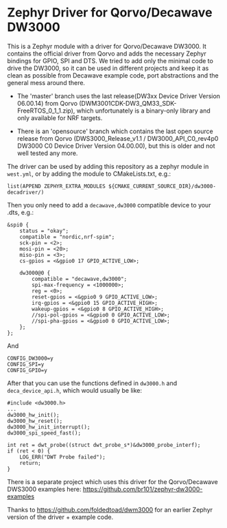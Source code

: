 # Zephyr Driver for Qorvo/Decawave DW3000

This is a Zephyr module with a driver for Qorvo/Decawave DW3000. It contains the
official driver from Qorvo and adds the necessary Zephyr bindings for GPIO,
SPI and DTS. We tried to add only the minimal code to drive the DW3000, so it
can be used in different projects and keep it as clean as possible from Decawave
example code, port abstractions and the general mess around there.

* The 'master' branch uses the last release(DW3xx Device Driver Version
06.00.14) from Qorvo (DWM3001CDK-DW3_QM33_SDK-FreeRTOS_0_1_1.zip),
which unfortunately is a binary-only library and only available for NRF targets.

* There is an 'opensource' branch which contains the last open source release
from Qorvo (DWS3000_Release_v1.1 / DW3000_API_C0_rev4p0 DW3000 C0 Device Driver
Version 04.00.00), but this is older and not well tested any more.

The driver can be used by adding this repository as a zephyr module in
`west.yml`, or by adding the module to CMakeLists.txt, e.g.:

```
list(APPEND ZEPHYR_EXTRA_MODULES ${CMAKE_CURRENT_SOURCE_DIR}/dw3000-decadriver/)
```

Then you only need to add a `decawave,dw3000` compatible device to your .dts, e.g.:

```
&spi0 {
	status = "okay";
	compatible = "nordic,nrf-spim";
	sck-pin = <2>;
	mosi-pin = <20>;
	miso-pin = <3>;
	cs-gpios = <&gpio0 17 GPIO_ACTIVE_LOW>;

	dw3000@0 {
		compatible = "decawave,dw3000";
		spi-max-frequency = <1000000>;
		reg = <0>;
		reset-gpios = <&gpio0 9 GPIO_ACTIVE_LOW>;
		irq-gpios = <&gpio0 15 GPIO_ACTIVE_HIGH>;
		wakeup-gpios = <&gpio0 8 GPIO_ACTIVE_HIGH>;
		//spi-pol-gpios = <&gpio0 0 GPIO_ACTIVE_LOW>;
		//spi-pha-gpios = <&gpio0 0 GPIO_ACTIVE_LOW>;
	};
};
```

And

```
CONFIG_DW3000=y
CONFIG_SPI=y
CONFIG_GPIO=y
```

After that you can use the functions defined in `dw3000.h` and `deca_device_api.h`,
which would usually be like:

```
#include <dw3000.h>
...
dw3000_hw_init();
dw3000_hw_reset();
dw3000_hw_init_interrupt();
dw3000_spi_speed_fast();

int ret = dwt_probe((struct dwt_probe_s*)&dw3000_probe_interf);
if (ret < 0) {
	LOG_ERR("DWT Probe failed");
	return;
}
```

There is a separate project which uses this driver for the Qorvo/Decawave DWS3000
examples here: https://github.com/br101/zephyr-dw3000-examples

Thanks to https://github.com/foldedtoad/dwm3000 for an earlier Zephyr version of
the driver + example code.
